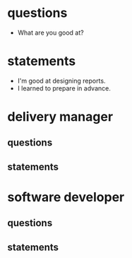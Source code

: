 # questions
- What are you good at?


# statements
- I'm good at designing reports.
- I learned to prepare in advance.

# delivery manager
## questions
## statements
# software developer
## questions
## statements
